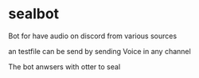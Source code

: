 # sealbot
Bot for have audio on discord from various  sources 

an testfile can be send by sending Voice in any channel

The bot anwsers with otter to seal
